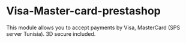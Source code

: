 # Visa-Master-card-prestashop
This module allows you to accept payments by Visa, MasterCard (SPS server Tunisia). 3D secure included.

